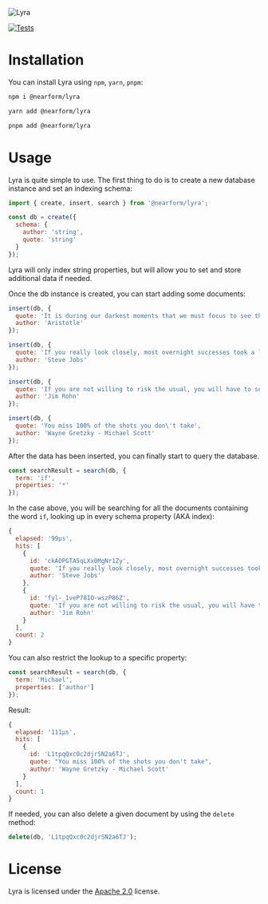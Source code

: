 ![Lyra](./docs/lyra-logo.png)

[![Tests](https://github.com/nearform/lyra/actions/workflows/tests.yml/badge.svg?branch=main)](https://github.com/nearform/lyra/actions/workflows/tests.yml)

# Installation

You can install Lyra using `npm`, `yarn`, `pnpm`:

```sh
npm i @nearform/lyra
```
```sh
yarn add @nearform/lyra
```
```sh
pnpm add @nearform/lyra
```

# Usage

Lyra is quite simple to use. The first thing to do is to create a new database instance and set an indexing schema:

```js
import { create, insert, search } from '@nearform/lyra';

const db = create({
  schema: {
    author: 'string',
    quote: 'string'
  }
});
```

Lyra will only index string properties, but will allow you to set and store additional data if needed.

Once the db instance is created, you can start adding some documents:

```js
insert(db, {
  quote: 'It is during our darkest moments that we must focus to see the light.',
  author: 'Aristotle'
});

insert(db, {
  quote: 'If you really look closely, most overnight successes took a long time.',
  author: 'Steve Jobs'
});

insert(db, {
  quote: 'If you are not willing to risk the usual, you will have to settle for the ordinary.',
  author: 'Jim Rohn'
});

insert(db, {
  quote: 'You miss 100% of the shots you don\'t take',
  author: 'Wayne Gretzky - Michael Scott'
});
```

After the data has been inserted, you can finally start to query the database.

```js
const searchResult = search(db, {
  term: 'if',
  properties: '*'
});
```

In the case above, you will be searching for all the documents containing the word `if`, looking up in every schema property (AKA index):

```js
{
  elapsed: '99μs',
  hits: [
    {
      id: 'ckAOPGTA5qLXx0MgNr1Zy',
      quote: 'If you really look closely, most overnight successes took a long time.',
      author: 'Steve Jobs'
    },
    {
      id: 'fyl-_1veP78IO-wszP86Z',
      quote: 'If you are not willing to risk the usual, you will have to settle for the ordinary.',
      author: 'Jim Rohn'
    }
  ],
  count: 2
}
```

You can also restrict the lookup to a specific property:

```js
const searchResult = search(db, {
  term: 'Michael',
  properties: ['author']
});
```

Result:

```js
{
  elapsed: '111μs',
  hits: [
    {
      id: 'L1tpqQxc0c2djrSN2a6TJ',
      quote: "You miss 100% of the shots you don't take",
      author: 'Wayne Gretzky - Michael Scott'
    }
  ],
  count: 1
}
```

If needed, you can also delete a given document by using the `delete` method:

```js
delete(db, 'L1tpqQxc0c2djrSN2a6TJ');
```

# License

Lyra is licensed under the [Apache 2.0](/LICENSE.md) license.